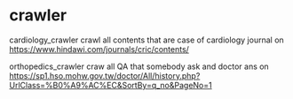 # crawler
 cardiology_crawler crawl all contents that are case of cardiology journal on https://www.hindawi.com/journals/cric/contents/
 
 orthopedics_crawler craw all QA that somebody ask and doctor ans on https://sp1.hso.mohw.gov.tw/doctor/All/history.php?UrlClass=%B0%A9%AC%EC&SortBy=q_no&PageNo=1
